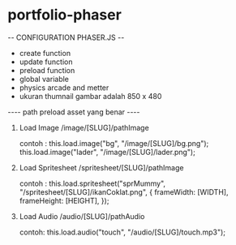 # portfolio-phaser

-- CONFIGURATION PHASER.JS --

- create function
- update function
- preload function
- global variable
- physics arcade and metter
- ukuran thumnail gambar adalah 850 x 480

---- path preload asset yang benar ----

1. Load Image
   /image/[SLUG]/pathImage

   contoh :
   this.load.image("bg", "/image/[SLUG]/bg.png");
   this.load.image("lader", "/image/[SLUG]/lader.png");

2. Load Spritesheet
   /spritesheet/[SLUG]/pathImage

   contoh :
   this.load.spritesheet("sprMummy", "/spritesheet/[SLUG]/ikanCoklat.png", {
   frameWidth: [WIDTH],
   frameHeight: [HEIGHT],
   });

3. Load Audio
   /audio/[SLUG]/pathAudio

   contoh:
   this.load.audio("touch", "/audio/[SLUG]/touch.mp3");
